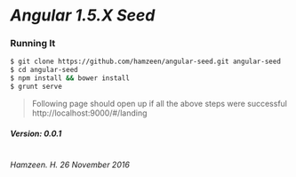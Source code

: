 # *Angular 1.5.X Seed*
### Running It

```sh
$ git clone https://github.com/hamzeen/angular-seed.git angular-seed
$ cd angular-seed
$ npm install && bower install
$ grunt serve
```

> Following page should open up if all the above steps were successful
> http://localhost:9000/#/landing
##### *Version: 0.0.1*
#
*Hamzeen. H.
26 November 2016*
